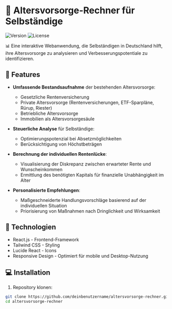 # 🏦 Altersvorsorge-Rechner für Selbständige

![Version](https://img.shields.io/badge/version-1.0.0-blue)
![License](https://img.shields.io/badge/license-MIT-green)

📊 Eine interaktive Webanwendung, die Selbständigen in Deutschland hilft, ihre Altersvorsorge zu analysieren und Verbesserungspotentiale zu identifizieren.

## 🌟 Features

- **Umfassende Bestandsaufnahme** der bestehenden Altersvorsorge:
  - Gesetzliche Rentenversicherung
  - Private Altersvorsorge (Rentenversicherungen, ETF-Sparpläne, Rürup, Riester)
  - Betriebliche Altersvorsorge
  - Immobilien als Altersvorsorgesäule

- **Steuerliche Analyse** für Selbständige:
  - Optimierungspotenzial bei Absetzmöglichkeiten
  - Berücksichtigung von Höchstbeträgen

- **Berechnung der individuellen Rentenlücke**:
  - Visualisierung der Diskrepanz zwischen erwarteter Rente und Wunscheinkommen
  - Ermittlung des benötigten Kapitals für finanzielle Unabhängigkeit im Alter

- **Personalisierte Empfehlungen**:
  - Maßgeschneiderte Handlungsvorschläge basierend auf der individuellen Situation
  - Priorisierung von Maßnahmen nach Dringlichkeit und Wirksamkeit

## 🚀 Technologien

- React.js - Frontend-Framework
- Tailwind CSS - Styling
- Lucide React - Icons
- Responsive Design - Optimiert für mobile und Desktop-Nutzung

## 💻 Installation

1. Repository klonen:
```bash
git clone https://github.com/deinbenutzername/altersvorsorge-rechner.git
cd altersvorsorge-rechner
